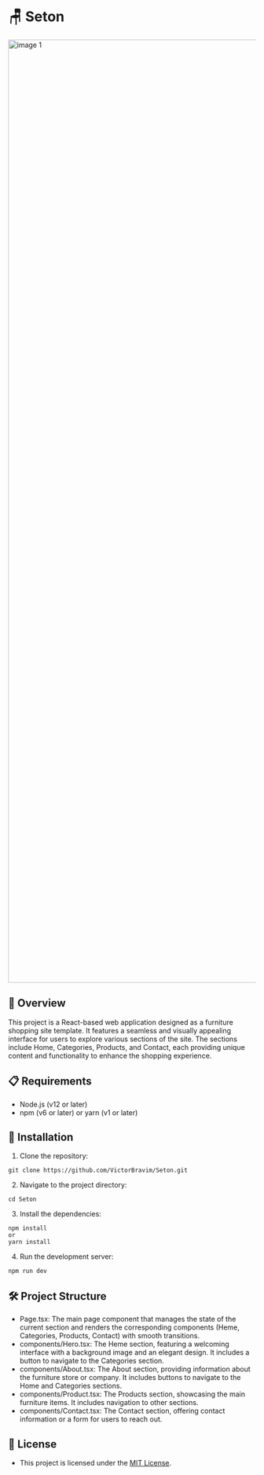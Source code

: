# 🪑 Seton

<img width="1920" alt="image 1" src="https://github.com/VictorBravim/Seton/assets/122113588/13a376b1-9a29-4e3e-8445-61121064ef5c">

## 🚀 Overview 

This project is a React-based web application designed as a furniture shopping site template. It features a seamless and visually appealing interface for users to explore various sections of the site. The sections include Home, Categories, Products, and Contact, each providing unique content and functionality to enhance the shopping experience.

## 📋 Requirements

- Node.js (v12 or later)
- npm (v6 or later) or yarn (v1 or later)

## 🔧 Installation

1. Clone the repository:

```
git clone https://github.com/VictorBravim/Seton.git 
```

2. Navigate to the project directory:

```
cd Seton
```

3. Install the dependencies:

```
npm install
or
yarn install
```

4. Run the development server:

```
npm run dev
```

## 🛠️ Project Structure

- Page.tsx: The main page component that manages the state of the current section and renders the corresponding components (Heme, Categories, Products, Contact) with smooth transitions.
- components/Hero.tsx: The Heme section, featuring a welcoming interface with a background image and an elegant design. It includes a button to navigate to the Categories section.
- components/About.tsx: The About section, providing information about the furniture store or company. It includes buttons to navigate to the Home and Categories sections.
- components/Product.tsx: The Products section, showcasing the main furniture items. It includes navigation to other sections.
- components/Contact.tsx: The Contact section, offering contact information or a form for users to reach out.

## 📄 License

- This project is licensed under the [MIT License](LICENSE).
